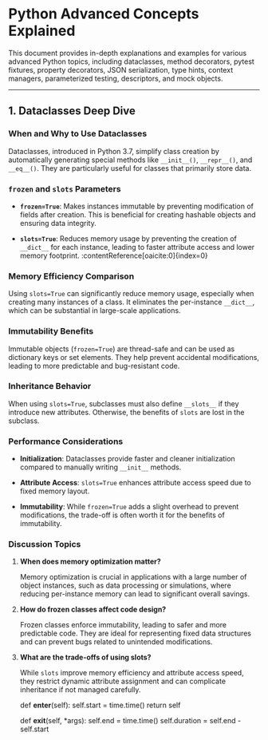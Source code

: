 # Python Advanced Concepts Explained

This document provides in-depth explanations and examples for various advanced Python topics, including dataclasses, method decorators, pytest fixtures, property decorators, JSON serialization, type hints, context managers, parameterized testing, descriptors, and mock objects.

---

## 1. Dataclasses Deep Dive

### When and Why to Use Dataclasses

Dataclasses, introduced in Python 3.7, simplify class creation by automatically generating special methods like `__init__()`, `__repr__()`, and `__eq__()`. They are particularly useful for classes that primarily store data.

### `frozen` and `slots` Parameters

- **`frozen=True`**: Makes instances immutable by preventing modification of fields after creation. This is beneficial for creating hashable objects and ensuring data integrity.

- **`slots=True`**: Reduces memory usage by preventing the creation of `__dict__` for each instance, leading to faster attribute access and lower memory footprint. :contentReference[oaicite:0]{index=0}

### Memory Efficiency Comparison

Using `slots=True` can significantly reduce memory usage, especially when creating many instances of a class. It eliminates the per-instance `__dict__`, which can be substantial in large-scale applications.

### Immutability Benefits

Immutable objects (`frozen=True`) are thread-safe and can be used as dictionary keys or set elements. They help prevent accidental modifications, leading to more predictable and bug-resistant code.

### Inheritance Behavior

When using `slots=True`, subclasses must also define `__slots__` if they introduce new attributes. Otherwise, the benefits of `slots` are lost in the subclass.

### Performance Considerations

- **Initialization**: Dataclasses provide faster and cleaner initialization compared to manually writing `__init__` methods.

- **Attribute Access**: `slots=True` enhances attribute access speed due to fixed memory layout.

- **Immutability**: While `frozen=True` adds a slight overhead to prevent modifications, the trade-off is often worth it for the benefits of immutability.

### Discussion Topics

1. **When does memory optimization matter?**

   Memory optimization is crucial in applications with a large number of object instances, such as data processing or simulations, where reducing per-instance memory can lead to significant overall savings.

2. **How do frozen classes affect code design?**

   Frozen classes enforce immutability, leading to safer and more predictable code. They are ideal for representing fixed data structures and can prevent bugs related to unintended modifications.

3. **What are the trade-offs of using slots?**

   While `slots` improve memory efficiency and attribute access speed, they restrict dynamic attribute assignment and can complicate inheritance if not managed carefully.


    def __enter__(self):
        self.start = time.time()
        return self

    def __exit__(self, *args):
        self.end = time.time()
        self.duration = self.end - self.start
